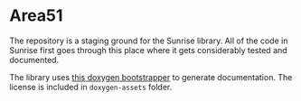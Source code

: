 # Area51
The repository is a staging ground for the Sunrise library. All of the code in Sunrise first goes through this place where it gets considerably tested and documented.

The library uses [this doxygen bootstrapper](https://github.com/Velron/doxygen-bootstrapped) to generate documentation. The license is included in `doxygen-assets` folder.